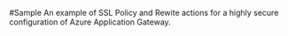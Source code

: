 #Sample
An example of SSL Policy and Rewite actions for a highly secure configuration of Azure Application Gateway.

